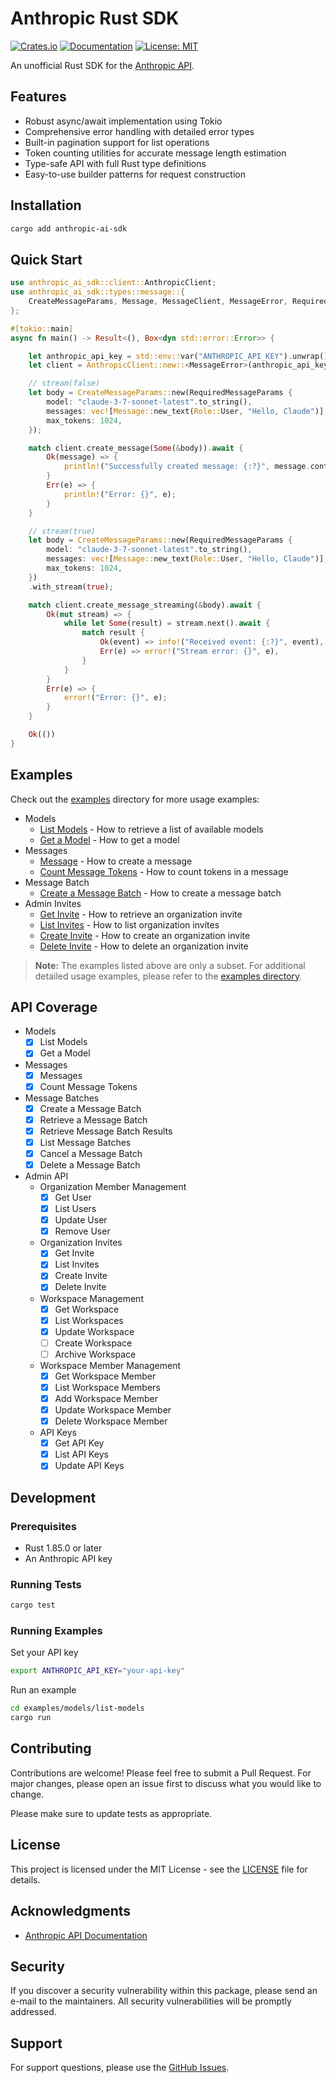 # Anthropic Rust SDK

[![Crates.io](https://img.shields.io/crates/v/anthropic-ai-sdk.svg)](https://crates.io/crates/anthropic-ai-sdk)
[![Documentation](https://docs.rs/anthropic-ai-sdk/badge.svg)](https://docs.rs/anthropic-ai-sdk)
[![License: MIT](https://img.shields.io/badge/License-MIT-yellow.svg)](https://opensource.org/licenses/MIT)

An unofficial Rust SDK for the [Anthropic API](https://docs.anthropic.com/claude/reference/getting-started).

## Features

- Robust async/await implementation using Tokio
- Comprehensive error handling with detailed error types
- Built-in pagination support for list operations
- Token counting utilities for accurate message length estimation
- Type-safe API with full Rust type definitions
- Easy-to-use builder patterns for request construction

## Installation

```bash
cargo add anthropic-ai-sdk
```

## Quick Start

```rust
use anthropic_ai_sdk::client::AnthropicClient;
use anthropic_ai_sdk::types::message::{
    CreateMessageParams, Message, MessageClient, MessageError, RequiredMessageParams, Role,
};

#[tokio::main]
async fn main() -> Result<(), Box<dyn std::error::Error>> {

    let anthropic_api_key = std::env::var("ANTHROPIC_API_KEY").unwrap();
    let client = AnthropicClient::new::<MessageError>(anthropic_api_key, "2023-06-01").unwrap();

    // stream(false)
    let body = CreateMessageParams::new(RequiredMessageParams {
        model: "claude-3-7-sonnet-latest".to_string(),
        messages: vec![Message::new_text(Role::User, "Hello, Claude")],
        max_tokens: 1024,
    });

    match client.create_message(Some(&body)).await {
        Ok(message) => {
            println!("Successfully created message: {:?}", message.content);
        }
        Err(e) => {
            println!("Error: {}", e);
        }
    }

    // stream(true)
    let body = CreateMessageParams::new(RequiredMessageParams {
        model: "claude-3-7-sonnet-latest".to_string(),
        messages: vec![Message::new_text(Role::User, "Hello, Claude")],
        max_tokens: 1024,
    })
    .with_stream(true);

    match client.create_message_streaming(&body).await {
        Ok(mut stream) => {
            while let Some(result) = stream.next().await {
                match result {
                    Ok(event) => info!("Received event: {:?}", event),
                    Err(e) => error!("Stream error: {}", e),
                }
            }
        }
        Err(e) => {
            error!("Error: {}", e);
        }
    }

    Ok(())
}
```

## Examples

Check out the [examples](https://github.com/e-bebe/anthropic-sdk-rs/tree/main/examples) directory for more usage examples:

- Models
  - [List Models](https://github.com/e-bebe/anthropic-sdk-rs/blob/main/examples/models/list-models/src/main.rs) - How to retrieve a list of available models
  - [Get a Model](https://github.com/e-bebe/anthropic-sdk-rs/blob/main/examples/models/get-a-model/src/main.rs) - How to get a model
- Messages
  - [Message](https://github.com/e-bebe/anthropic-sdk-rs/blob/main/examples/messages/messages/src/main.rs) - How to create a message
  - [Count Message Tokens](https://github.com/e-bebe/anthropic-sdk-rs/blob/main/examples/messages/count-message-tokens/src/main.rs) - How to count tokens in a message
- Message Batch
  - [Create a Message Batch](https://github.com/e-bebe/anthropic-sdk-rs/blob/main/examples/message-batches/create-a-message-batch/src/main.rs) - How to create a message batch
- Admin Invites
  - [Get Invite](https://github.com/e-bebe/anthropic-sdk-rs/blob/main/examples/admin/organization-invites/get-invite/src/main.rs) - How to retrieve an organization invite
  - [List Invites](https://github.com/e-bebe/anthropic-sdk-rs/blob/main/examples/admin/organization-invites/list-invites/src/main.rs) - How to list organization invites
  - [Create Invite](https://github.com/e-bebe/anthropic-sdk-rs/blob/main/examples/admin/organization-invites/create-invite/src/main.rs) - How to create an organization invite
  - [Delete Invite](https://github.com/e-bebe/anthropic-sdk-rs/blob/main/examples/admin/organization-invites/delete-invite/src/main.rs) - How to delete an organization invite

> **Note:** The examples listed above are only a subset. For additional detailed usage examples, please refer to the [examples directory](https://github.com/e-bebe/anthropic-sdk-rs/tree/main/examples).

## API Coverage

- Models
  - [x] List Models
  - [x] Get a Model
- Messages
  - [x] Messages
  - [x] Count Message Tokens
- Message Batches
  - [x] Create a Message Batch
  - [x] Retrieve a Message Batch
  - [x] Retrieve Message Batch Results
  - [x] List Message Batches
  - [x] Cancel a Message Batch
  - [x] Delete a Message Batch
- Admin API
  - Organization Member Management
    - [x] Get User
    - [x] List Users
    - [x] Update User
    - [x] Remove User
  - Organization Invites
    - [x] Get Invite
    - [x] List Invites
    - [x] Create Invite
    - [x] Delete Invite
  - Workspace Management
    - [x] Get Workspace
    - [x] List Workspaces
    - [x] Update Workspace
    - [ ] Create Workspace
    - [ ] Archive Workspace
  - Workspace Member Management
    - [x] Get Workspace Member
    - [x] List Workspace Members
    - [x] Add Workspace Member
    - [x] Update Workspace Member
    - [x] Delete Workspace Member
  - API Keys
    - [x] Get API Key
    - [x] List API Keys
    - [x] Update API Keys

## Development

### Prerequisites

- Rust 1.85.0 or later
- An Anthropic API key

### Running Tests

```bash
cargo test
```

### Running Examples

Set your API key

```bash
export ANTHROPIC_API_KEY="your-api-key"
```

Run an example

```bash
cd examples/models/list-models
cargo run 
```

## Contributing

Contributions are welcome! Please feel free to submit a Pull Request. For major changes, please open an issue first to discuss what you would like to change.

Please make sure to update tests as appropriate.

## License

This project is licensed under the MIT License - see the [LICENSE](LICENSE) file for details.

## Acknowledgments

- [Anthropic API Documentation](https://docs.anthropic.com/claude/reference/getting-started)

## Security

If you discover a security vulnerability within this package, please send an e-mail to the maintainers. All security vulnerabilities will be promptly addressed.

## Support

For support questions, please use the [GitHub Issues](https://github.com/e-bebe/anthropic-sdk-rs/issues).
